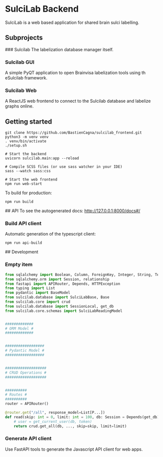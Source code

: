 # SulciLab Backend
SulciLab is a web based application for shared brain sulci labelling.


## Subprojects

### Sulcilab
The labelization database manager itself.

### Sulcilab GUI
A simple PyQT application to open Brainvisa labelization tools using th eSulcilab framework.

### Sulcilab Web
A ReactJS web frontend to connect to the Sulcilab database and labelize graphs online.


## Getting started
```shell
git clone https://github.com/BastienCagna/sulcilab_frontend.git
python3 -m venv venv
. venv/bin/activate
./setup.sh

# Start the backend
uvicorn sulcilab.main:app --reload

# Compile SCSS files (or use sass watcher in your IDE)
sass --watch sass:css

# Start the web frontend
npm run web-start
``` 

To build for production:
```shell
npm run build
```

## API 
To see the autogenerated docs: http://127.0.0.1:8000/docs#/

### Build API client
Automatic generation of the typescript client:
```shell
npm run api-build
```


## Development


### Empty item
```python
from sqlalchemy import Boolean, Column, ForeignKey, Integer, String, Text, Enum, Float
from sqlalchemy.orm import Session, relationship
from fastapi import APIRouter, Depends, HTTPException
from typing import List
from pydantic import BaseModel
from sulcilab.database import SulciLabBase, Base
from sulcilab.core import crud
from sulcilab.database import SessionLocal, get_db
from sulcilab.core.schemas import SulciLabReadingModel


#############
# ORM Model #
#############


##################
# Pydantic Model #
##################


###################
# CRUD Operations #
###################


##########
# Routes #
##########
router = APIRouter()

@router.get("/all", response_model=List[P...])
def read(skip: int = 0, limit: int = 100, db: Session = Depends(get_db)):
    # user = get_current_user(db, token)
    return crud.get_all(db, ..., skip=skip, limit=limit)

```

### Generate API client
Use FastAPI tools to generate the Javascript API client for web apps.
